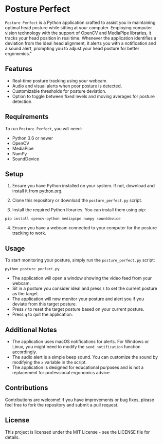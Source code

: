 # Posture Perfect

`Posture Perfect` is a Python application crafted to assist you in maintaining optimal head posture while sitting at your computer. Employing computer vision technology with the support of OpenCV and MediaPipe libraries, it tracks your head position in real time. Whenever the application identifies a deviation from the ideal head alignment, it alerts you with a notification and a sound alert, prompting you to adjust your head posture for better ergonomics."
## Features

- Real-time posture tracking using your webcam.
- Audio and visual alerts when poor posture is detected.
- Customizable thresholds for posture deviation.
- Option to toggle between fixed levels and moving averages for posture detection.

## Requirements

To run `Posture Perfect`, you will need:

- Python 3.6 or newer
- OpenCV
- MediaPipe
- NumPy
- SoundDevice

## Setup

1. Ensure you have Python installed on your system. If not, download and install it from [python.org](https://www.python.org/downloads/).

2. Clone this repository or download the `posture_perfect.py` script.

3. Install the required Python libraries. You can install them using pip:

```shell
pip install opencv-python mediapipe numpy sounddevice
```

4. Ensure you have a webcam connected to your computer for the posture tracking to work.

## Usage

To start monitoring your posture, simply run the `posture_perfect.py` script:

```shell
python posture_perfect.py
```

- The application will open a window showing the video feed from your webcam.
- Sit in a posture you consider ideal and press `t` to set the current posture as the target.
- The application will now monitor your posture and alert you if you deviate from this target posture.
- Press `r` to reset the target posture based on your current posture.
- Press `q` to quit the application.

## Additional Notes

- The application uses macOS notifications for alerts. For Windows or Linux, you might need to modify the `send_notification` function accordingly.
- The audio alert is a simple beep sound. You can customize the sound by modifying the `x` variable in the script.
- The application is designed for educational purposes and is not a replacement for professional ergonomics advice.

## Contributions

Contributions are welcome! If you have improvements or bug fixes, please feel free to fork the repository and submit a pull request.

## License

This project is licensed under the MIT License - see the LICENSE file for details.
